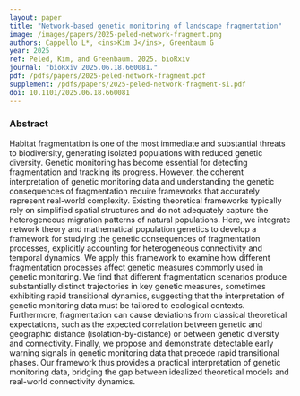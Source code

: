 ```yaml
---
layout: paper
title: "Network-based genetic monitoring of landscape fragmentation"
image: /images/papers/2025-peled-network-fragment.png
authors: Cappello L*, <ins>Kim J</ins>, Greenbaum G
year: 2025
ref: Peled, Kim, and Greenbaum. 2025. bioRxiv
journal: "bioRxiv 2025.06.18.660081."
pdf: /pdfs/papers/2025-peled-network-fragment.pdf
supplement: /pdfs/papers/2025-peled-network-fragment-si.pdf
doi: 10.1101/2025.06.18.660081
---
```


### Abstract
Habitat fragmentation is one of the most immediate and substantial threats to biodiversity, generating isolated populations with reduced genetic diversity. Genetic monitoring has become essential for detecting fragmentation and tracking its progress. However, the coherent interpretation of genetic monitoring data and understanding the genetic consequences of fragmentation require frameworks that accurately represent real-world complexity. Existing theoretical frameworks typically rely on simplified spatial structures and do not adequately capture the heterogeneous migration patterns of natural populations. Here, we integrate network theory and mathematical population genetics to develop a framework for studying the genetic consequences of fragmentation processes, explicitly accounting for heterogeneous connectivity and temporal dynamics. We apply this framework to examine how different fragmentation processes affect genetic measures commonly used in genetic monitoring. We find that different fragmentation scenarios produce substantially distinct trajectories in key genetic measures, sometimes exhibiting rapid transitional dynamics, suggesting that the interpretation of genetic monitoring data must be tailored to ecological contexts. Furthermore, fragmentation can cause deviations from classical theoretical expectations, such as the expected correlation between genetic and geographic distance (isolation-by-distance) or between genetic diversity and connectivity. Finally, we propose and demonstrate detectable early warning signals in genetic monitoring data that precede rapid transitional phases. Our framework thus provides a practical interpretation of genetic monitoring data, bridging the gap between idealized theoretical models and real-world connectivity dynamics.
